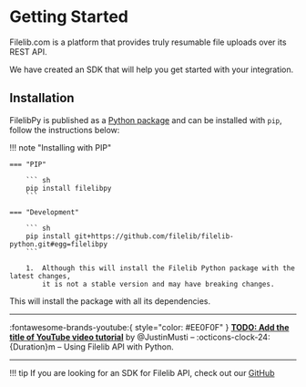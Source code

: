 # Getting Started
Filelib.com is a platform that provides truly resumable file uploads over its REST API.

We have created an SDK that will help you get started with your integration.

## Installation


FilelibPy is published as a [Python package] and can be installed with
`pip`, follow the instructions below:

[Python package]: https://pypi.org/project/filelibpy/

!!! note "Installing with PIP" 
    
    === "PIP"
    
        ``` sh
        pip install filelibpy
        ```
    
    === "Development"
    
        ``` sh
        pip install git+https://github.com/filelib/filelib-python.git#egg=filelibpy
        ```
    
        1.  Although this will install the Filelib Python package with the latest changes,
            it is not a stable version and may have breaking changes.



This will install the package with all its dependencies.

---

:fontawesome-brands-youtube:{ style="color: #EE0F0F" }
__[TODO: Add the title of YouTube video tutorial]__ by @JustinMusti – :octicons-clock-24:
{Duration}m – Using Filelib API with Python.

  [TODO: Add the title of YouTube video tutorial]: https://www.youtube.com/watch?v=video-id

---

!!! tip
    If you are looking for an SDK for Filelib API, check out our [GitHub]

  [GitHub]: https://github.com/filelib
